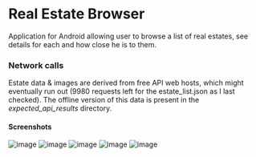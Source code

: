 # Real Estate Browser
Application for Android allowing user to browse a list of real estates, see details for each and how close he is to them. <br/>
### Network calls
Estate data & images are derived from free API web hosts, which might eventually run out (9980 requests left for the estate_list.json as I last checked). The offline version of this data is present in the *expected_api_results* directory.

#### Screenshots

![image](https://user-images.githubusercontent.com/39794309/92993453-03b9e980-f4f2-11ea-9938-6b14185df8f3.png)
![image](https://user-images.githubusercontent.com/39794309/92993454-04eb1680-f4f2-11ea-8020-4e1091e79afb.png)
![image](https://user-images.githubusercontent.com/39794309/92993457-06b4da00-f4f2-11ea-9269-209fa2bbf3bc.jpg)
![image](https://user-images.githubusercontent.com/39794309/92993458-087e9d80-f4f2-11ea-9c47-092874383153.jpg)
![image](https://user-images.githubusercontent.com/39794309/92993460-0a486100-f4f2-11ea-8675-6edf7f06cbe0.png)
